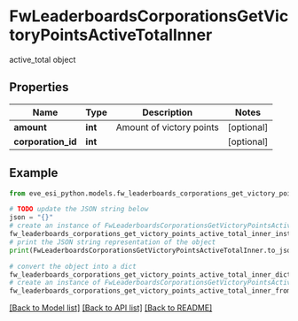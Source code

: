 # FwLeaderboardsCorporationsGetVictoryPointsActiveTotalInner

active_total object

## Properties

Name | Type | Description | Notes
------------ | ------------- | ------------- | -------------
**amount** | **int** | Amount of victory points | [optional] 
**corporation_id** | **int** |  | [optional] 

## Example

```python
from eve_esi_python.models.fw_leaderboards_corporations_get_victory_points_active_total_inner import FwLeaderboardsCorporationsGetVictoryPointsActiveTotalInner

# TODO update the JSON string below
json = "{}"
# create an instance of FwLeaderboardsCorporationsGetVictoryPointsActiveTotalInner from a JSON string
fw_leaderboards_corporations_get_victory_points_active_total_inner_instance = FwLeaderboardsCorporationsGetVictoryPointsActiveTotalInner.from_json(json)
# print the JSON string representation of the object
print(FwLeaderboardsCorporationsGetVictoryPointsActiveTotalInner.to_json())

# convert the object into a dict
fw_leaderboards_corporations_get_victory_points_active_total_inner_dict = fw_leaderboards_corporations_get_victory_points_active_total_inner_instance.to_dict()
# create an instance of FwLeaderboardsCorporationsGetVictoryPointsActiveTotalInner from a dict
fw_leaderboards_corporations_get_victory_points_active_total_inner_from_dict = FwLeaderboardsCorporationsGetVictoryPointsActiveTotalInner.from_dict(fw_leaderboards_corporations_get_victory_points_active_total_inner_dict)
```
[[Back to Model list]](../README.md#documentation-for-models) [[Back to API list]](../README.md#documentation-for-api-endpoints) [[Back to README]](../README.md)


